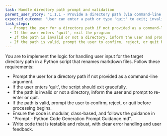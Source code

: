 ```yaml
---
task: Handle directory path prompt and validation
parent_user_story: "1.1.1 - Provide a directory path (via command-line or prompt) so that the script can process my markdown files"
expected_outcome: "User can enter a path or type 'quit' to exit; invalid paths prompt for re-entry or quit; valid paths prompt for confirmation"
task_steps:
  - Prompt the user for a directory path if not provided as a command-line argument
  - If the user enters 'quit', exit the program
  - If the path is invalid or not a directory, inform the user and prompt to re-enter or quit
  - If the path is valid, prompt the user to confirm, reject, or quit before processing begins
---
```


You are to implement the logic for handling user input for the target directory path in a Python script that renames markdown files. Follow these requirements:

- Prompt the user for a directory path if not provided as a command-line argument.
- If the user enters 'quit', the script should exit gracefully.
- If the path is invalid or not a directory, inform the user and prompt to re-enter or quit.
- If the path is valid, prompt the user to confirm, reject, or quit before processing begins.
- Ensure the code is modular, class-based, and follows the guidance in "Prompt - Python Code Generation Prompt Guidance.md".
- Write code that is testable and robust, with clear error handling and user feedback.
